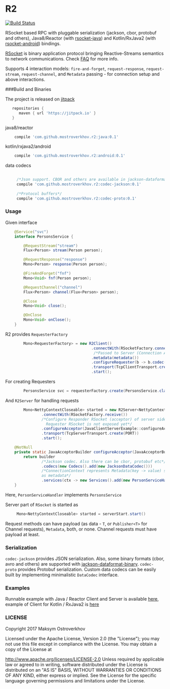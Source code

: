 # R2
[![Build Status](https://travis-ci.org/mostroverkhov/r2.svg?branch=master)](https://travis-ci.org/mostroverkhov/r2)  

RSocket based RPC with pluggable serialization (jackson, cbor, protobuf and others), 
Java8/Reactor (with [rsocket-java](https://github.com/rsocket/rsocket-java)) and Kotlin/RxJava2 (with [rsocket-android](https://github.com/rsocket/rsocket-android)) bindings.

[RSocket](http://rsocket.io/) is binary application protocol bringing Reactive-Streams semantics
to network communications. Check [FAQ](https://github.com/rsocket/rsocket/blob/master/FAQ.md) for more info.

Supports 4 interaction models: `fire-and-forget`, `request-response`, `request-stream`, `request-channel`,
and `Metadata` passing - for connection setup and above interactions.  

###Build and Binaries

The project is released on [jitpack](https://jitpack.io/#mostroverkhov/r2)
```groovy
   repositories {
      maven { url 'https://jitpack.io' }
   }
```

java8/reactor
```groovy
    compile 'com.github.mostroverkhov.r2:java:0.1'
```

kotlin/rxjava2/android
```groovy
    compile 'com.github.mostroverkhov.r2:android:0.1'
```

data codecs
```groovy
        
     /*Json support. CBOR and others are available in jackson-dataformat-binary*/ 
     compile 'com.github.mostroverkhov.r2:codec-jackson:0.1'
        
     /*Protocol buffers*/
     compile 'com.github.mostroverkhov.r2:codec-proto:0.1'
```

### Usage

Given interface

```java
    @Service("svc")
    interface PersonsService {

        @RequestStream("stream")
        Flux<Person> stream(Person person);

        @RequestResponse("response")
        Mono<Person> response(Person person);

        @FireAndForget("fnf")
        Mono<Void> fnf(Person person);

        @RequestChannel("channel")
        Flux<Person> channel(Flux<Person> person);

        @Close
        Mono<Void> close();

        @OnClose
        Mono<Void> onClose();
    }
```

R2 provides `RequesterFactory`
```java
        Mono<RequesterFactory> = new R2Client()
                                      .connectWith(RSocketFactory.connect())
                                       /*Passed to Server (Connection Acceptor) as ConnectionContext*/
                                      .metadata(metadata())
                                      .configureRequester(b -> b.codec(new JacksonDataCodec()))
                                      .transport(TcpClientTransport.create(PORT))
                                      .start();
```

For creating Requesters
```java
        PersonsService svc = requesterFactory.create(PersonsService.class);
```

And `R2Server` for handling requests
```java
        Mono<NettyContextCloseable> started = new R2Server<NettyContextCloseable>()
                .connectWith(RSocketFactory.receive())
                /*Configure Responder RSocket (acceptor) of server side of Connection.
                  Requester RSocket is not exposed yet*/
                .configureAcceptor(JavaClientServerExample::configureAcceptor)
                .transport(TcpServerTransport.create(PORT))
                .start();

    @NotNull
    private static JavaAcceptorBuilder configureAcceptor(JavaAcceptorBuilder builder) {
        return builder
                /*Jackson codec. Also there can be cbor, protobuf etc*/
                .codecs(new Codecs().add(new JacksonDataCodec()))
                /*ConnectionContext represents Metadata(key -> value) set by Client (Connection initiator)
                as metadata*/
                .services(ctx -> new Services().add(new PersonServiceHandler()));
    }

```

Here, `PersonServiceHandler` implements `PersonsService`

Server part of `RSocket` is started as
```java
     Mono<NettyContextCloseable> started = serverStart.start()
```

Request methods can have payload (as data - `T`, or `Publisher<T>` for Channel requests), `Metadata`, both, or none. Channel requests must have payload at least.

### Serialization

`codec-jackson` provides JSON serialization. Also, some binary formats (cbor, avro and others) are supported with [jackson-dataformat-binary](https://github.com/FasterXML/jackson-dataformats-binary). `codec-proto` provides Protobuf serialization. Custom data codecs can be easily built by implementing minimalistic `DataCodec` interface.

### Examples

Runnable example with Java / Reactor Client and Server is available [here](https://github.com/mostroverkhov/r2/blob/master/java/src/test/java/com/github/mostroverkhov/r2/java/JavaClientServerExample.java), example of Client for Kotlin / RxJava2 is [here](https://github.com/mostroverkhov/r2/blob/master/android/src/test/java/com/github/mostroverkhov/r2/android/AndroidClientExample.kt)

### LICENSE

Copyright 2017 Maksym Ostroverkhov

Licensed under the Apache License, Version 2.0 (the "License"); you may not use this file except in compliance with the License. You may obtain a copy of the License at

   http://www.apache.org/licenses/LICENSE-2.0
Unless required by applicable law or agreed to in writing, software distributed under the License is distributed on an "AS IS" BASIS, WITHOUT WARRANTIES OR CONDITIONS OF ANY KIND, either express or implied. See the License for the specific language governing permissions and limitations under the License.

